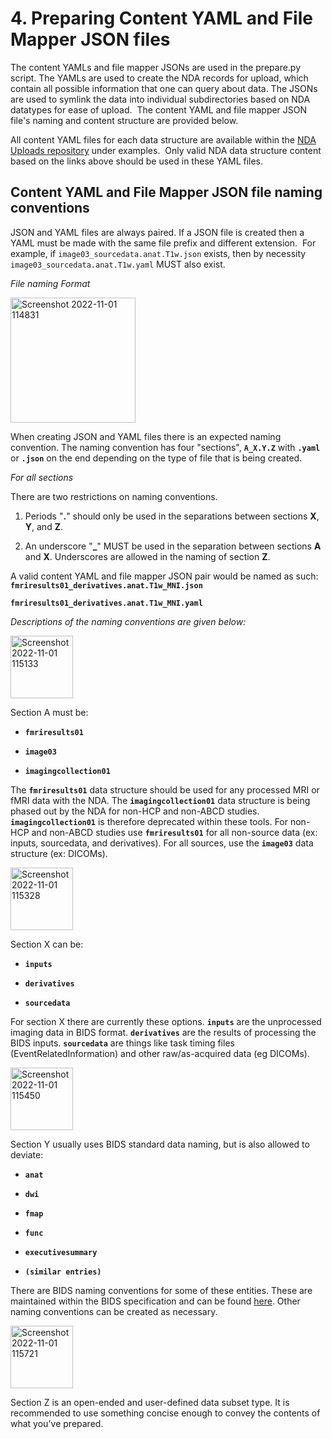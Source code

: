 # 4. Preparing Content YAML and File Mapper JSON files

The content YAMLs and file mapper JSONs are used in the prepare.py
script. The YAMLs are used to create the NDA records for upload, which
contain all possible information that one can query about data. The
JSONs are used to symlink the data into individual subdirectories based
on NDA datatypes for ease of upload.  The content YAML and file mapper
JSON file's naming and content structure are provided below.

All content YAML files for each data structure are available within the [NDA Uploads
repository](https://github.com/DCAN-Labs/nda-bids-upload)
under examples.  Only valid NDA data structure content based on the
links above should be used in these YAML files.

## Content YAML and File Mapper JSON file naming conventions
JSON and YAML files are always paired. If a JSON file is created then a
YAML must be made with the same file prefix and different extension. 
For example, if `image03_sourcedata.anat.T1w.json` exists, then by
necessity `image03_sourcedata.anat.T1w.yaml` MUST also exist.

*File naming Format*

<img width="200" alt="Screenshot 2022-11-01 114831" src="https://user-images.githubusercontent.com/102316699/199289968-deb0ef10-5264-4578-bee0-69e41a768069.png">

When creating JSON and YAML files there is an expected naming
convention. The naming convention has four "sections", **`A_X.Y.Z`** with
**`.yaml`** or **`.json`** on the end depending on the type of file that is
being created. 

*For all sections*

There are two restrictions on naming conventions.

1.  Periods \"**.**\" should only be used in the separations between sections **X**, **Y**, and **Z**.

2.  An underscore \"**\_**\" MUST be used in the separation between sections **A** and **X**. Underscores are allowed in the naming of section **Z**.

A valid content YAML and file mapper JSON pair would be named as such:\
**`fmriresults01_derivatives.anat.T1w_MNI.json`**

**`fmriresults01_derivatives.anat.T1w_MNI.yaml`**

*Descriptions of the naming conventions are given below:*

<img width="100" alt="Screenshot 2022-11-01 115133" src="https://user-images.githubusercontent.com/102316699/199290610-e3af1791-5c2d-44b3-a07a-de8a28e97420.png">

Section A must be:

-   **`fmriresults01`**

-   **`image03`**

-   **`imagingcollection01`**

The **`fmriresults01`** data structure should be used for any processed
MRI or fMRI data with the NDA. The **`imagingcollection01`** data
structure is being phased out by the NDA for non-HCP and non-ABCD
studies. **`imagingcollection01`** is therefore deprecated within these
tools. For non-HCP and non-ABCD studies use **`fmriresults01`** for all
non-source data (ex: inputs, sourcedata, and derivatives). For all
sources, use the **`image03`** data structure (ex: DICOMs).

<img width="100" alt="Screenshot 2022-11-01 115328" src="https://user-images.githubusercontent.com/102316699/199291057-d4a5dbfd-5cbe-4a40-bf6c-db1911eaa885.png">

Section X can be:

-   **`inputs`**

-   **`derivatives`**

-   **`sourcedata`**

For section X there are currently these options. **`inputs`** are the
unprocessed imaging data in BIDS format. **`derivatives`** are the results
of processing the BIDS inputs. **`sourcedata`** are things like task
timing files (EventRelatedInformation) and other raw/as-acquired data
(eg DICOMs).

<img width="100" alt="Screenshot 2022-11-01 115450" src="https://user-images.githubusercontent.com/102316699/199291436-69d8bc56-be46-483a-a8a7-a4630ff02ac2.png">

Section Y usually uses BIDS standard data naming, but is also allowed to deviate:

-   **`anat`**

-   **`dwi`**

-   **`fmap`**

-   **`func`**

-   **`executivesummary`**

-   **`(similar entries)`**

There are BIDS naming conventions for some of these entities. These are
maintained within the BIDS specification and can be found
[here](https://bids-specification.readthedocs.io/en/stable/99-appendices/04-entity-table.html#magnetic-resonance-imaging).
Other naming conventions can be created as necessary.

<img width="100" alt="Screenshot 2022-11-01 115721" src="https://user-images.githubusercontent.com/102316699/199291771-164f0cec-dd9a-42fe-8366-27d775a04350.png">

Section Z is an open-ended and user-defined data subset type. It is recommended to
use something concise enough to convey the contents of what you've
prepared.
